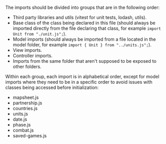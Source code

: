 The imports should be divided into groups that are in the following order:

- Third party libraries and utils (vitest for unit tests, lodash, utils).
- Base class of the class being declared in this file (should always be imported directly from the file declaring that class, for example `import Unit from "./unit.js";`).
- Model imports (should always be imported from a file located in the model folder, for example `import { Unit } from "../units.js";`).
- View imports.
- Controller imports.
- Imports from the same folder that aren't supposed to be exposed to other folders.

Within each group, each import is in alphabetical order, except for model imports where they need to be in a specific order to avoid issues with classes being accessed before initialization:

- mapsheet.js
- partnership.js
- countries.js
- units.js
- date.js
- phase.js
- combat.js
- saved-games.js

